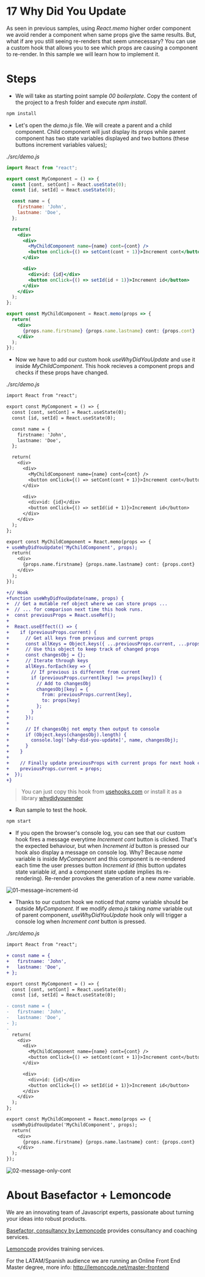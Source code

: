 # 17 Why Did You Update

As seen in previous samples, using _React.memo_ higher order component we avoid render a component when same props give the same results. But, what if are you still seeing re-renders that seem unnecessary? You can use a custom hook that allows you to see which props are causing a component to re-render. In this sample we will learn how to implement it.

# Steps

- We will take as starting point sample _00 boilerplate_. Copy the content of the project to a fresh folder and execute _npm install_.

```bash
npm install
```

- Let's open the _demo.js_ file. We will create a parent and a child component. Child component will just display its props while parent component has two state variables displayed and two buttons (these buttons increment variables values);

_./src/demo.js_

```jsx
import React from "react";

export const MyComponent = () => {
  const [cont, setCont] = React.useState(0);
  const [id, setId] = React.useState(0);

  const name = {
    firstname: 'John',
    lastname: 'Doe',
  };

  return(
    <div>
      <div>
        <MyChildComponent name={name} cont={cont} />
        <button onClick={() => setCont(cont + 1)}>Increment cont</button>
      </div>

      <div>
        <div>id: {id}</div>
        <button onClick={() => setId(id + 1)}>Increment id</button>
      </div>
    </div>
  );
};

export const MyChildComponent = React.memo(props => {
  return(
    <div>
      {props.name.firstname} {props.name.lastname} cont: {props.cont}
    </div>
  );
});
```

- Now we have to add our custom hook _useWhyDidYouUpdate_ and use it inside _MyChildComponent_. This hook recieves a component props and checks if these props have changed.

_./src/demo.js_

```diff
import React from "react";

export const MyComponent = () => {
  const [cont, setCont] = React.useState(0);
  const [id, setId] = React.useState(0);

  const name = {
    firstname: 'John',
    lastname: 'Doe',
  };

  return(
    <div>
      <div>
        <MyChildComponent name={name} cont={cont} />
        <button onClick={() => setCont(cont + 1)}>Increment cont</button>
      </div>

      <div>
        <div>id: {id}</div>
        <button onClick={() => setId(id + 1)}>Increment id</button>
      </div>
    </div>
  );
};

export const MyChildComponent = React.memo(props => {
+ useWhyDidYouUpdate('MyChildComponent', props);
  return(
    <div>
      {props.name.firstname} {props.name.lastname} cont: {props.cont}
    </div>
  );
});

+// Hook
+function useWhyDidYouUpdate(name, props) {
+  // Get a mutable ref object where we can store props ...
+  // ... for comparison next time this hook runs.
+  const previousProps = React.useRef();
+
+  React.useEffect(() => {
+    if (previousProps.current) {
+      // Get all keys from previous and current props
+      const allKeys = Object.keys({ ...previousProps.current, ...props });
+      // Use this object to keep track of changed props
+      const changesObj = {};
+      // Iterate through keys
+      allKeys.forEach(key => {
+        // If previous is different from current
+        if (previousProps.current[key] !== props[key]) {
+          // Add to changesObj
+          changesObj[key] = {
+            from: previousProps.current[key],
+            to: props[key]
+          };
+        }
+      });
+
+      // If changesObj not empty then output to console
+      if (Object.keys(changesObj).length) {
+        console.log('[why-did-you-update]', name, changesObj);
+      }
+    }
+
+    // Finally update previousProps with current props for next hook call
+    previousProps.current = props;
+  });
+}
```

> You can just copy this hook from [usehooks.com](https://usehooks.com/useWhyDidYouUpdate/) or install it as a library [whydidyourender](https://github.com/welldone-software/why-did-you-render#readme)

- Run sample to test the hook.

```bash
npm start
```

- If you open the browser's console log, you can see that our custom hook fires a message everytime _Increment cont_ button is clicked. That's the expected behaviour, but when _Increment id_ button is pressed our hook also display a message on console log. Why? Because _name_ variable is inside _MyComponent_ and this component is re-rendered each time the user presses button _Increment id_ (this button updates state variable _id_, and a component state update implies its re-rendering). Re-render provokes the generation of a new _name_ variable.

![01-message-increment-id](./resources/01-message-increment-id.gif)

- Thanks to our custom hook we noticed that _name_ variable should be outside _MyComponent_. If we modify _demo.js_ taking _name_ variable out of parent component, _useWhyDidYouUpdate_ hook only will trigger a console log when _Increment cont_ button is pressed.

_./src/demo.js_

```diff
import React from "react";

+ const name = {
+   firstname: 'John',
+   lastname: 'Doe',
+ };

export const MyComponent = () => {
  const [cont, setCont] = React.useState(0);
  const [id, setId] = React.useState(0);

- const name = {
-   firstname: 'John',
-   lastname: 'Doe',
- };
-
  return(
    <div>
      <div>
        <MyChildComponent name={name} cont={cont} />
        <button onClick={() => setCont(cont + 1)}>Increment cont</button>
      </div>

      <div>
        <div>id: {id}</div>
        <button onClick={() => setId(id + 1)}>Increment id</button>
      </div>
    </div>
  );
};

export const MyChildComponent = React.memo(props => {
  useWhyDidYouUpdate('MyChildComponent', props);
  return(
    <div>
      {props.name.firstname} {props.name.lastname} cont: {props.cont}
    </div>
  );
});
```

![02-message-only-cont](./resources/02-message-only-cont.gif)

# About Basefactor + Lemoncode

We are an innovating team of Javascript experts, passionate about turning your ideas into robust products.

[Basefactor, consultancy by Lemoncode](http://www.basefactor.com) provides consultancy and coaching services.

[Lemoncode](http://lemoncode.net/services/en/#en-home) provides training services.

For the LATAM/Spanish audience we are running an Online Front End Master degree, more info: http://lemoncode.net/master-frontend

